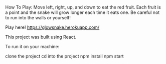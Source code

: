 
How To Play: 
Move left, right, up, and down to eat the red fruit. Each fruit is a point and the snake will grow longer each time it eats one. Be careful not to run into the walls or yourself! 

Play here! https://glowsnake.herokuapp.com/


This project was built using React.

To run it on your machine:

clone the project
cd into the project
npm install
npm start
